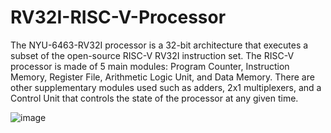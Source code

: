 # RV32I-RISC-V-Processor

The NYU-6463-RV32I processor is a 32-bit architecture that executes a subset of the
open-source RISC-V RV32I instruction set. The RISC-V processor is made of 5 main modules:
Program Counter, Instruction Memory, Register File, Arithmetic Logic Unit, and Data Memory.
There are other supplementary modules used such as adders, 2x1 multiplexers, and a Control
Unit that controls the state of the processor at any given time.

![image](https://user-images.githubusercontent.com/94489848/206131410-f8d20137-e8ff-4468-81cb-240a3140333d.png)

